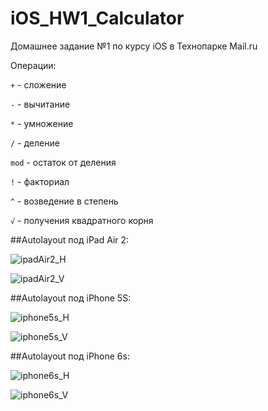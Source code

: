 # iOS_HW1_Calculator
Домашнее задание №1 по курсу iOS в Технопарке Mail.ru

Операции:

`+` - сложение

`-` - вычитание

`*` - умножение

`/` - деление

`mod` - остаток от деления

`!` - факториал

`^` - возведение в степень

`√` - получения квадратного корня

##Autolayout под iPad Air 2:

![ipadAir2_H](https://raw.githubusercontent.com/IlyaGutnikov/iOS_HW1_Calculator/master/HW1_Screens/ipadAir2_H.png)

![ipadAir2_V](https://raw.githubusercontent.com/IlyaGutnikov/iOS_HW1_Calculator/master/HW1_Screens/ipadAir2_V.png)

##Autolayout под iPhone 5S:

![iphone5s_H](https://raw.githubusercontent.com/IlyaGutnikov/iOS_HW1_Calculator/master/HW1_Screens/iphone5s_H.png)

![iphone5s_V](https://raw.githubusercontent.com/IlyaGutnikov/iOS_HW1_Calculator/master/HW1_Screens/iphone5s_V.png)

##Autolayout под iPhone 6s:

![iphone6s_H](https://raw.githubusercontent.com/IlyaGutnikov/iOS_HW1_Calculator/master/HW1_Screens/iphone6s_H.png)

![iphone6s_V](https://raw.githubusercontent.com/IlyaGutnikov/iOS_HW1_Calculator/master/HW1_Screens/iphone6s_V.png)

